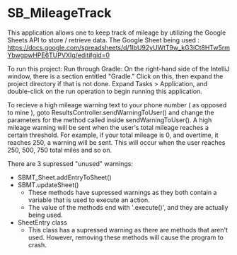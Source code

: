 # SB_MileageTrack

This application allows one to keep track of mileage by utilizing the Google Sheets API to store / retrieve data.
The Google Sheet being used : https://docs.google.com/spreadsheets/d/1IbU92yUWtT9w_kG3iCt8HTw5rmYbwgpwHPE6TUPVXIg/edit#gid=0

To run this project: Run through Gradle: On the right-hand side of the IntelliJ window, there is a section entitled "Gradle."
Click on this, then expand the project directory if that is not done. 
Expand Tasks > Application, and double-click on the run operation to begin running this application.

To recieve a high mileage warning text to your phone number ( as opposed to mine ), goto ResultsController.sendWarningToUser() 
and change the parameters for the method called inside sendWarningToUser(). A high mileage warning will be sent when the user's 
total mileage reaches a certain threshold. For example, if your total mileage is 0, and overtime, it reaches 250, a warning will 
be sent. This will occur when the user reaches 250, 500, 750 total miles and so on.

There are 3 supressed "unused" warnings:

  - SBMT_Sheet.addEntryToSheet()
  - SBMT.updateSheet()
    - These methods have supressed warnings as they both contain a variable that is used to execute an action. 
    - The value of the methods end with '.execute()', and they are actually being used.
  - SheetEntry class
    - This class has a supressed warning as there are methods that aren't used. However, removing these methods will cause the program to crash.
